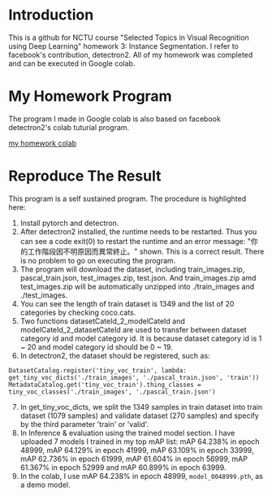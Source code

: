 # Introduction
This is a github for NCTU course "Selected Topics in Visual Recognition using Deep Learning" homework 3: Instance Segmentation.
I refer to facebook's contribution, detectron2.
All of my homework was completed and can be executed in Google colab.

# My Homework Program
The program I made in Google colab is also based on facebook detectron2's colab tuturial program.

[my homework colab](https://colab.research.google.com/drive/1UFly0z_NLrUSOfj9VG5hJWDbKzlg-z5E?usp=sharing)

# Reproduce The Result
This program is a self sustained program. The procedure is highlighted here:

1. Install pytorch and detectron.
2. After detectron2 installed, the runtime needs to be restarted. Thus you can see a code exit(0) to restart the runtime and an error message: "你的工作階段因不明原因而異常終止。" shown. This is a correct result. There is no problem to go on executing the program.
3. The program will download the dataset, including train_images.zip, pascal_train.json, test_images.zip, test.json. And train_images.zip amd test_images.zip will be automatically unzipped into ./train_images and ./test_images.
4. You can see the length of train dataset is 1349 and the list of 20 categories by checking coco.cats.
5. Two functions datasetCateId_2_modelCateId and modelCateId_2_datasetCateId are used to transfer between dataset category id and model category id. It is because dataset category id is 1 ~ 20 and model category id should be 0 ~ 19.
6. In detectron2, the dataset should be registered, such as:
<pre><code>DatasetCatalog.register('tiny_voc_train', lambda: get_tiny_voc_dicts('./train_images', './pascal_train.json', 'train'))
MetadataCatalog.get('tiny_voc_train').thing_classes = tiny_voc_classes('./train_images', './pascal_train.json') </code></pre>
7. In get_tiny_voc_dicts, we split the 1349 samples in train dataset into train dataset (1079 samples) and validate dataset (270 samples) and specify by the third parameter 'train' or 'valid'.
8. In Inference & evaluation using the trained model section. I have uploaded 7 models I trained in my top mAP list: mAP 64.238% in epoch 48999, mAP 64.129% in epoch 41999, mAP 63.109% in epoch 33999, mAP 62.736% in epoch 61999, mAP 61.604% in epoch 56999, mAP 61.367% in epoch 52999 and mAP 60.899% in epoch 63999.
9. In the colab, I use mAP 64.238% in epoch 48999, `model_0048999.pth`, as a demo model.
